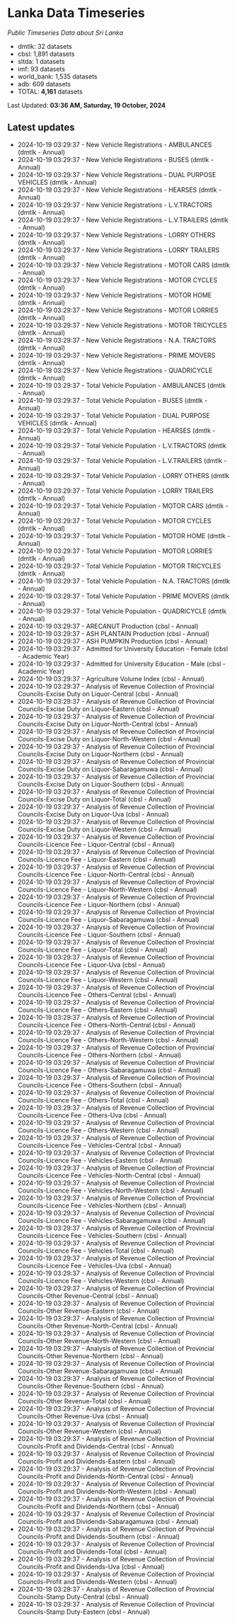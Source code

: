 # Lanka Data Timeseries
*Public Timeseries Data about Sri Lanka*

* dmtlk: 32 datasets
* cbsl: 1,891 datasets
* sltda: 1 datasets
* imf: 93 datasets
* world_bank: 1,535 datasets
* adb: 609 datasets
* TOTAL: **4,161** datasets

Last Updated: **03:36 AM, Saturday, 19 October, 2024**

## Latest updates

* 2024-10-19 03:29:37 - New Vehicle Registrations - AMBULANCES (dmtlk - Annual)
* 2024-10-19 03:29:37 - New Vehicle Registrations - BUSES (dmtlk - Annual)
* 2024-10-19 03:29:37 - New Vehicle Registrations - DUAL PURPOSE VEHICLES (dmtlk - Annual)
* 2024-10-19 03:29:37 - New Vehicle Registrations - HEARSES (dmtlk - Annual)
* 2024-10-19 03:29:37 - New Vehicle Registrations - L.V.TRACTORS (dmtlk - Annual)
* 2024-10-19 03:29:37 - New Vehicle Registrations - L.V.TRAILERS (dmtlk - Annual)
* 2024-10-19 03:29:37 - New Vehicle Registrations - LORRY OTHERS (dmtlk - Annual)
* 2024-10-19 03:29:37 - New Vehicle Registrations - LORRY TRAILERS (dmtlk - Annual)
* 2024-10-19 03:29:37 - New Vehicle Registrations - MOTOR CARS (dmtlk - Annual)
* 2024-10-19 03:29:37 - New Vehicle Registrations - MOTOR CYCLES (dmtlk - Annual)
* 2024-10-19 03:29:37 - New Vehicle Registrations - MOTOR HOME (dmtlk - Annual)
* 2024-10-19 03:29:37 - New Vehicle Registrations - MOTOR LORRIES (dmtlk - Annual)
* 2024-10-19 03:29:37 - New Vehicle Registrations - MOTOR TRICYCLES (dmtlk - Annual)
* 2024-10-19 03:29:37 - New Vehicle Registrations - N.A. TRACTORS (dmtlk - Annual)
* 2024-10-19 03:29:37 - New Vehicle Registrations - PRIME MOVERS (dmtlk - Annual)
* 2024-10-19 03:29:37 - New Vehicle Registrations - QUADRICYCLE (dmtlk - Annual)
* 2024-10-19 03:29:37 - Total Vehicle Population - AMBULANCES (dmtlk - Annual)
* 2024-10-19 03:29:37 - Total Vehicle Population - BUSES (dmtlk - Annual)
* 2024-10-19 03:29:37 - Total Vehicle Population - DUAL PURPOSE VEHICLES (dmtlk - Annual)
* 2024-10-19 03:29:37 - Total Vehicle Population - HEARSES (dmtlk - Annual)
* 2024-10-19 03:29:37 - Total Vehicle Population - L.V.TRACTORS (dmtlk - Annual)
* 2024-10-19 03:29:37 - Total Vehicle Population - L.V.TRAILERS (dmtlk - Annual)
* 2024-10-19 03:29:37 - Total Vehicle Population - LORRY OTHERS (dmtlk - Annual)
* 2024-10-19 03:29:37 - Total Vehicle Population - LORRY TRAILERS (dmtlk - Annual)
* 2024-10-19 03:29:37 - Total Vehicle Population - MOTOR CARS (dmtlk - Annual)
* 2024-10-19 03:29:37 - Total Vehicle Population - MOTOR CYCLES (dmtlk - Annual)
* 2024-10-19 03:29:37 - Total Vehicle Population - MOTOR HOME (dmtlk - Annual)
* 2024-10-19 03:29:37 - Total Vehicle Population - MOTOR LORRIES (dmtlk - Annual)
* 2024-10-19 03:29:37 - Total Vehicle Population - MOTOR TRICYCLES (dmtlk - Annual)
* 2024-10-19 03:29:37 - Total Vehicle Population - N.A. TRACTORS (dmtlk - Annual)
* 2024-10-19 03:29:37 - Total Vehicle Population - PRIME MOVERS (dmtlk - Annual)
* 2024-10-19 03:29:37 - Total Vehicle Population - QUADRICYCLE (dmtlk - Annual)
* 2024-10-19 03:29:37 - ARECANUT Production (cbsl - Annual)
* 2024-10-19 03:29:37 - ASH PLANTAIN Production (cbsl - Annual)
* 2024-10-19 03:29:37 - ASH PUMPKIN Production (cbsl - Annual)
* 2024-10-19 03:29:37 - Admitted for University Education - Female (cbsl - Academic Year)
* 2024-10-19 03:29:37 - Admitted for University Education - Male (cbsl - Academic Year)
* 2024-10-19 03:29:37 - Agriculture Volume Index (cbsl - Annual)
* 2024-10-19 03:29:37 - Analysis of Revenue Collection of Provincial Councils-Excise Duty on Liquor-Central (cbsl - Annual)
* 2024-10-19 03:29:37 - Analysis of Revenue Collection of Provincial Councils-Excise Duty on Liquor-Eastern (cbsl - Annual)
* 2024-10-19 03:29:37 - Analysis of Revenue Collection of Provincial Councils-Excise Duty on Liquor-North-Central (cbsl - Annual)
* 2024-10-19 03:29:37 - Analysis of Revenue Collection of Provincial Councils-Excise Duty on Liquor-North-Western (cbsl - Annual)
* 2024-10-19 03:29:37 - Analysis of Revenue Collection of Provincial Councils-Excise Duty on Liquor-Northern (cbsl - Annual)
* 2024-10-19 03:29:37 - Analysis of Revenue Collection of Provincial Councils-Excise Duty on Liquor-Sabaragamuwa (cbsl - Annual)
* 2024-10-19 03:29:37 - Analysis of Revenue Collection of Provincial Councils-Excise Duty on Liquor-Southern (cbsl - Annual)
* 2024-10-19 03:29:37 - Analysis of Revenue Collection of Provincial Councils-Excise Duty on Liquor-Total (cbsl - Annual)
* 2024-10-19 03:29:37 - Analysis of Revenue Collection of Provincial Councils-Excise Duty on Liquor-Uva (cbsl - Annual)
* 2024-10-19 03:29:37 - Analysis of Revenue Collection of Provincial Councils-Excise Duty on Liquor-Western (cbsl - Annual)
* 2024-10-19 03:29:37 - Analysis of Revenue Collection of Provincial Councils-Licence Fee - Liquor-Central (cbsl - Annual)
* 2024-10-19 03:29:37 - Analysis of Revenue Collection of Provincial Councils-Licence Fee - Liquor-Eastern (cbsl - Annual)
* 2024-10-19 03:29:37 - Analysis of Revenue Collection of Provincial Councils-Licence Fee - Liquor-North-Central (cbsl - Annual)
* 2024-10-19 03:29:37 - Analysis of Revenue Collection of Provincial Councils-Licence Fee - Liquor-North-Western (cbsl - Annual)
* 2024-10-19 03:29:37 - Analysis of Revenue Collection of Provincial Councils-Licence Fee - Liquor-Northern (cbsl - Annual)
* 2024-10-19 03:29:37 - Analysis of Revenue Collection of Provincial Councils-Licence Fee - Liquor-Sabaragamuwa (cbsl - Annual)
* 2024-10-19 03:29:37 - Analysis of Revenue Collection of Provincial Councils-Licence Fee - Liquor-Southern (cbsl - Annual)
* 2024-10-19 03:29:37 - Analysis of Revenue Collection of Provincial Councils-Licence Fee - Liquor-Total (cbsl - Annual)
* 2024-10-19 03:29:37 - Analysis of Revenue Collection of Provincial Councils-Licence Fee - Liquor-Uva (cbsl - Annual)
* 2024-10-19 03:29:37 - Analysis of Revenue Collection of Provincial Councils-Licence Fee - Liquor-Western (cbsl - Annual)
* 2024-10-19 03:29:37 - Analysis of Revenue Collection of Provincial Councils-Licence Fee - Others-Central (cbsl - Annual)
* 2024-10-19 03:29:37 - Analysis of Revenue Collection of Provincial Councils-Licence Fee - Others-Eastern (cbsl - Annual)
* 2024-10-19 03:29:37 - Analysis of Revenue Collection of Provincial Councils-Licence Fee - Others-North-Central (cbsl - Annual)
* 2024-10-19 03:29:37 - Analysis of Revenue Collection of Provincial Councils-Licence Fee - Others-North-Western (cbsl - Annual)
* 2024-10-19 03:29:37 - Analysis of Revenue Collection of Provincial Councils-Licence Fee - Others-Northern (cbsl - Annual)
* 2024-10-19 03:29:37 - Analysis of Revenue Collection of Provincial Councils-Licence Fee - Others-Sabaragamuwa (cbsl - Annual)
* 2024-10-19 03:29:37 - Analysis of Revenue Collection of Provincial Councils-Licence Fee - Others-Southern (cbsl - Annual)
* 2024-10-19 03:29:37 - Analysis of Revenue Collection of Provincial Councils-Licence Fee - Others-Total (cbsl - Annual)
* 2024-10-19 03:29:37 - Analysis of Revenue Collection of Provincial Councils-Licence Fee - Others-Uva (cbsl - Annual)
* 2024-10-19 03:29:37 - Analysis of Revenue Collection of Provincial Councils-Licence Fee - Others-Western (cbsl - Annual)
* 2024-10-19 03:29:37 - Analysis of Revenue Collection of Provincial Councils-Licence Fee - Vehicles-Central (cbsl - Annual)
* 2024-10-19 03:29:37 - Analysis of Revenue Collection of Provincial Councils-Licence Fee - Vehicles-Eastern (cbsl - Annual)
* 2024-10-19 03:29:37 - Analysis of Revenue Collection of Provincial Councils-Licence Fee - Vehicles-North-Central (cbsl - Annual)
* 2024-10-19 03:29:37 - Analysis of Revenue Collection of Provincial Councils-Licence Fee - Vehicles-North-Western (cbsl - Annual)
* 2024-10-19 03:29:37 - Analysis of Revenue Collection of Provincial Councils-Licence Fee - Vehicles-Northern (cbsl - Annual)
* 2024-10-19 03:29:37 - Analysis of Revenue Collection of Provincial Councils-Licence Fee - Vehicles-Sabaragamuwa (cbsl - Annual)
* 2024-10-19 03:29:37 - Analysis of Revenue Collection of Provincial Councils-Licence Fee - Vehicles-Southern (cbsl - Annual)
* 2024-10-19 03:29:37 - Analysis of Revenue Collection of Provincial Councils-Licence Fee - Vehicles-Total (cbsl - Annual)
* 2024-10-19 03:29:37 - Analysis of Revenue Collection of Provincial Councils-Licence Fee - Vehicles-Uva (cbsl - Annual)
* 2024-10-19 03:29:37 - Analysis of Revenue Collection of Provincial Councils-Licence Fee - Vehicles-Western (cbsl - Annual)
* 2024-10-19 03:29:37 - Analysis of Revenue Collection of Provincial Councils-Other Revenue-Central (cbsl - Annual)
* 2024-10-19 03:29:37 - Analysis of Revenue Collection of Provincial Councils-Other Revenue-Eastern (cbsl - Annual)
* 2024-10-19 03:29:37 - Analysis of Revenue Collection of Provincial Councils-Other Revenue-North-Central (cbsl - Annual)
* 2024-10-19 03:29:37 - Analysis of Revenue Collection of Provincial Councils-Other Revenue-North-Western (cbsl - Annual)
* 2024-10-19 03:29:37 - Analysis of Revenue Collection of Provincial Councils-Other Revenue-Northern (cbsl - Annual)
* 2024-10-19 03:29:37 - Analysis of Revenue Collection of Provincial Councils-Other Revenue-Sabaragamuwa (cbsl - Annual)
* 2024-10-19 03:29:37 - Analysis of Revenue Collection of Provincial Councils-Other Revenue-Southern (cbsl - Annual)
* 2024-10-19 03:29:37 - Analysis of Revenue Collection of Provincial Councils-Other Revenue-Total (cbsl - Annual)
* 2024-10-19 03:29:37 - Analysis of Revenue Collection of Provincial Councils-Other Revenue-Uva (cbsl - Annual)
* 2024-10-19 03:29:37 - Analysis of Revenue Collection of Provincial Councils-Other Revenue-Western (cbsl - Annual)
* 2024-10-19 03:29:37 - Analysis of Revenue Collection of Provincial Councils-Profit and Dividends-Central (cbsl - Annual)
* 2024-10-19 03:29:37 - Analysis of Revenue Collection of Provincial Councils-Profit and Dividends-Eastern (cbsl - Annual)
* 2024-10-19 03:29:37 - Analysis of Revenue Collection of Provincial Councils-Profit and Dividends-North-Central (cbsl - Annual)
* 2024-10-19 03:29:37 - Analysis of Revenue Collection of Provincial Councils-Profit and Dividends-North-Western (cbsl - Annual)
* 2024-10-19 03:29:37 - Analysis of Revenue Collection of Provincial Councils-Profit and Dividends-Northern (cbsl - Annual)
* 2024-10-19 03:29:37 - Analysis of Revenue Collection of Provincial Councils-Profit and Dividends-Sabaragamuwa (cbsl - Annual)
* 2024-10-19 03:29:37 - Analysis of Revenue Collection of Provincial Councils-Profit and Dividends-Southern (cbsl - Annual)
* 2024-10-19 03:29:37 - Analysis of Revenue Collection of Provincial Councils-Profit and Dividends-Total (cbsl - Annual)
* 2024-10-19 03:29:37 - Analysis of Revenue Collection of Provincial Councils-Profit and Dividends-Uva (cbsl - Annual)
* 2024-10-19 03:29:37 - Analysis of Revenue Collection of Provincial Councils-Profit and Dividends-Western (cbsl - Annual)
* 2024-10-19 03:29:37 - Analysis of Revenue Collection of Provincial Councils-Stamp Duty-Central (cbsl - Annual)
* 2024-10-19 03:29:37 - Analysis of Revenue Collection of Provincial Councils-Stamp Duty-Eastern (cbsl - Annual)